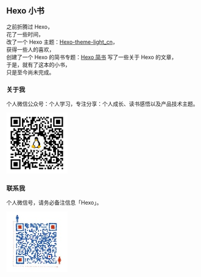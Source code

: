 ## Hexo 小书

之前折腾过 Hexo，  
花了一些时间，  
改了一个 Hexo 主题：[Hexo-theme-light_cn](https://github.com/pengloo53/Hexo-theme-light_cn)，  
获得一些人的喜欢，  
创建了一个 Hexo 的简书专题：[Hexo 简书](https://www.jianshu.com/c/7fafdc0abb5b)
写了一些关于 Hexo 的文章，  
于是，就有了这本的小书，  
只是至今尚未完成。


### 关于我

个人微信公众号：个人学习，专注分享：个人成长、读书感悟以及产品技术主题。

![](./image/weixin-qrcode.png)

### 联系我

个人微信号，请务必备注信息「Hexo」。

![](./image/self-qrcode.jpg)